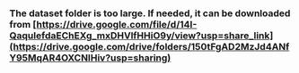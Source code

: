 ### The dataset folder is too large. If needed, it can be downloaded from [https://drive.google.com/file/d/14I-QaquIefdaEChEXg_mxDHVlfHHiO9y/view?usp=share_link](https://drive.google.com/drive/folders/150tFgAD2MzJd4ANfY95MqAR4OXCNIHiv?usp=sharing)

